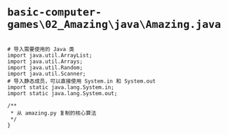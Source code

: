 # `basic-computer-games\02_Amazing\java\Amazing.java`

```

# 导入需要使用的 Java 类
import java.util.ArrayList;
import java.util.Arrays;
import java.util.Random;
import java.util.Scanner;
# 导入静态成员，可以直接使用 System.in 和 System.out
import static java.lang.System.in;
import static java.lang.System.out;

/**
 * 从 amazing.py 复制的核心算法
 */
}

```